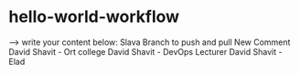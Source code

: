 # hello-world-workflow

--> write your content below:
Slava Branch to push and pull
New Comment
David Shavit - Ort college
David Shavit - DevOps Lecturer
David Shavit - Elad
